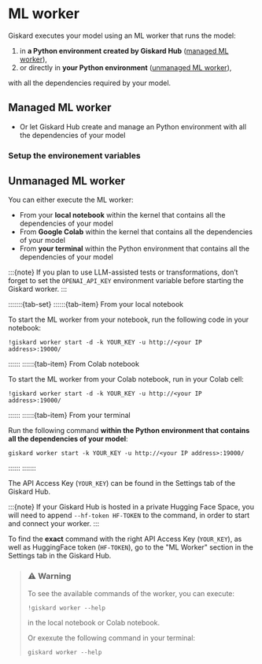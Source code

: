 # ML worker

Giskard executes your model using an ML worker that runs the model:

1. in **a Python environment created by Giskard Hub** ([managed ML worker](#managed-ml-worker)),
2. or directly in **your Python environment** ([unmanaged ML worker](#unmanaged-ml-worker)),

with all the dependencies required by your model.

## Managed ML worker

<!-- TODO: Give the definition of managed ML worker -->

- Or let Giskard Hub create and manage an Python environment with all the dependencies of your model

<!-- TODO: Screenshots of management of managed ML worker -->

### Setup the environement variables

<!-- TODO: Allow to set env variables -->

## Unmanaged ML worker

<!-- TODO: Give the definition of unmanaged ML worker -->

You can either execute the ML worker:

- From your **local notebook** within the kernel that contains all the dependencies of your model
- From **Google Colab** within the kernel that contains all the dependencies of your model
- From **your terminal** within the Python environment that contains all the dependencies of your model

:::{note}
If you plan to use LLM-assisted tests or transformations, don’t forget to set the ``OPENAI_API_KEY`` environment
variable before starting the Giskard worker.
:::

:::::::{tab-set}
::::::{tab-item} From your local notebook

To start the ML worker from your notebook, run the following code in your notebook:

```
!giskard worker start -d -k YOUR_KEY -u http://<your IP address>:19000/
```

::::::
::::::{tab-item} From Colab notebook

To start the ML worker from your Colab notebook, run in your Colab cell:

```
!giskard worker start -d -k YOUR_KEY -u http://<your IP address>:19000/
```

::::::
::::::{tab-item} From your terminal

Run the following command **within the Python environment that contains all the dependencies of your model**:

```
giskard worker start -k YOUR_KEY -u http://<your IP address>:19000/
```

::::::
:::::::

The API Access Key (`YOUR_KEY`) can be found in the Settings tab of the Giskard Hub.

:::{note}
If your Giskard Hub is hosted in a private Hugging Face Space, you will need to append `--hf-token HF-TOKEN` to the command, in order to start and connect your worker.
:::

To find the **exact** command with the right API Access Key (`YOUR_KEY`), as well as HuggingFace token (`HF-TOKEN`), go to the "ML Worker" section in the Settings tab in the Giskard Hub.

> ### ⚠️ Warning
> To see the available commands of the worker, you can execute:
>```
>!giskard worker --help
>```
> in the local notebook or Colab notebook.
>
> Or exexute the following command in your terminal:
>```
>giskard worker --help
>```

